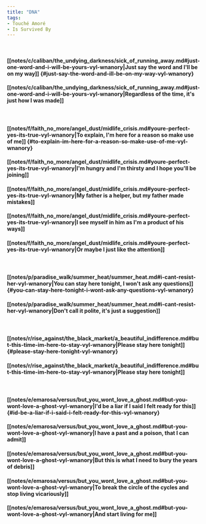 ```yaml
---
title: "DNA"
tags:
- Touché Amoré
- Is Survived By
---
```

&nbsp;
#### [[notes/c/caliban/the_undying_darkness/sick_of_running_away.md#just-one-word-and-i-will-be-yours-vyl-wnanory|Just say the word and I'll be on my way]] {#just-say-the-word-and-ill-be-on-my-way-vyl-wnanory}
#### [[notes/c/caliban/the_undying_darkness/sick_of_running_away.md#just-one-word-and-i-will-be-yours-vyl-wnanory|Regardless of the time, it's just how I was made]]
&nbsp;
#### [[notes/f/faith_no_more/angel_dust/midlife_crisis.md#youre-perfect-yes-its-true-vyl-wnanory|To explain, I'm here for a reason so make use of me]] {#to-explain-im-here-for-a-reason-so-make-use-of-me-vyl-wnanory}
#### [[notes/f/faith_no_more/angel_dust/midlife_crisis.md#youre-perfect-yes-its-true-vyl-wnanory|I'm hungry and I'm thirsty and I hope you'll be joining]]
#### [[notes/f/faith_no_more/angel_dust/midlife_crisis.md#youre-perfect-yes-its-true-vyl-wnanory|My father is a helper, but my father made mistakes]]
#### [[notes/f/faith_no_more/angel_dust/midlife_crisis.md#youre-perfect-yes-its-true-vyl-wnanory|I see myself in him as I'm a product of his ways]]
#### [[notes/f/faith_no_more/angel_dust/midlife_crisis.md#youre-perfect-yes-its-true-vyl-wnanory|Or maybe I just like the attention]]
&nbsp;
#### [[notes/p/paradise_walk/summer_heat/summer_heat.md#i-cant-resist-her-vyl-wnanory|You can stay here tonight, I won't ask any questions]] {#you-can-stay-here-tonight-i-wont-ask-any-questions-vyl-wnanory}
#### [[notes/p/paradise_walk/summer_heat/summer_heat.md#i-cant-resist-her-vyl-wnanory|Don't call it polite, it's just a suggestion]]
&nbsp;
#### [[notes/r/rise_against/the_black_market/a_beautiful_indifference.md#but-this-time-im-here-to-stay-vyl-wnanory|Please stay here tonight]] {#please-stay-here-tonight-vyl-wnanory}
#### [[notes/r/rise_against/the_black_market/a_beautiful_indifference.md#but-this-time-im-here-to-stay-vyl-wnanory|Please stay here tonight]]
&nbsp;
#### [[notes/e/emarosa/versus/but_you_wont_love_a_ghost.md#but-you-wont-love-a-ghost-vyl-wnanory|I'd be a liar if I said I felt ready for this]] {#id-be-a-liar-if-i-said-i-felt-ready-for-this-vyl-wnanory}
#### [[notes/e/emarosa/versus/but_you_wont_love_a_ghost.md#but-you-wont-love-a-ghost-vyl-wnanory|I have a past and a poison, that I can admit]]
#### [[notes/e/emarosa/versus/but_you_wont_love_a_ghost.md#but-you-wont-love-a-ghost-vyl-wnanory|But this is what I need to bury the years of debris]]
#### [[notes/e/emarosa/versus/but_you_wont_love_a_ghost.md#but-you-wont-love-a-ghost-vyl-wnanory|To break the circle of the cycles and stop living vicariously]]
#### [[notes/e/emarosa/versus/but_you_wont_love_a_ghost.md#but-you-wont-love-a-ghost-vyl-wnanory|And start living for me]]
